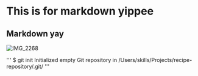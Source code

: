 # This is for markdown yippee
## Markdown yay
![IMG_2268](https://github.com/user-attachments/assets/33942909-752b-4663-9ba5-c99a4400da8a)

'''
$ git init
Initialized empty Git repository in /Users/skills/Projects/recipe-repository/.git/ 
'''

